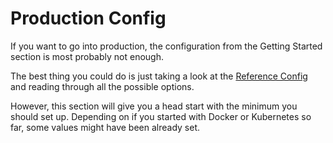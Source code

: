 # Production Config

If you want to go into production, the configuration from the Getting Started section is most probably not enough.

The best thing you could do is just taking a look at the [Reference Config](config/config.html) and reading through
all the possible options.

However, this section will give you a head start with the minimum you should set up. Depending on if you started
with Docker or Kubernetes so far, some values might have been already set.
